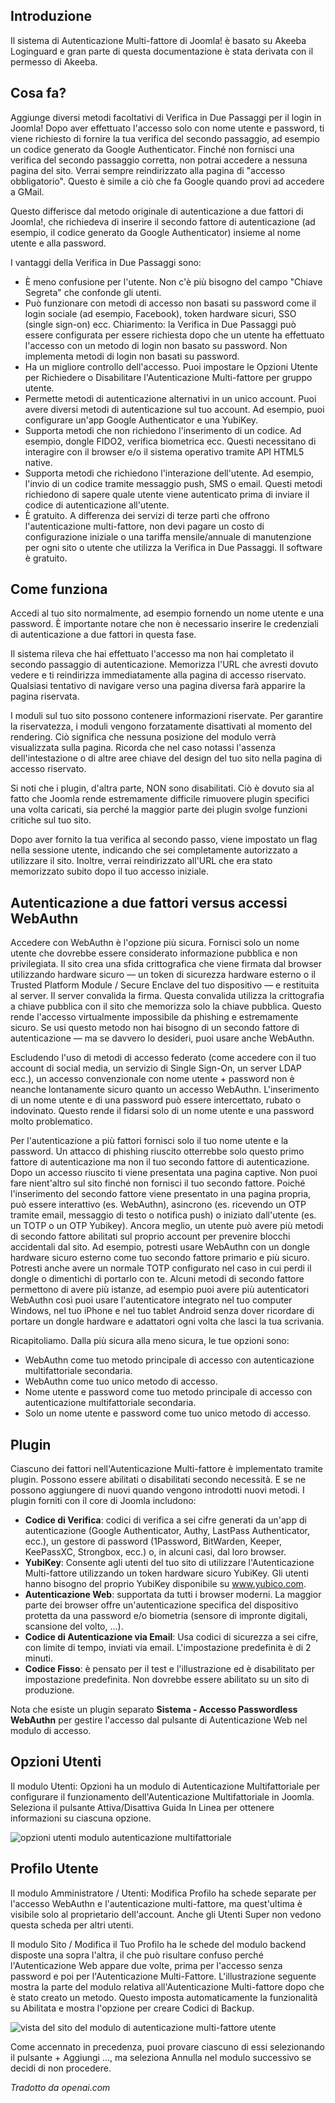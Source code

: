 <!-- Filename: J4.x:Multi-factor_Authentication / Display title: Autenticazione a più fattori  -->

## Introduzione

Il sistema di Autenticazione Multi-fattore di Joomla! è basato su Akeeba Loginguard e gran parte di questa documentazione è stata derivata con il permesso di Akeeba.

## Cosa fa?

Aggiunge diversi metodi facoltativi di Verifica in Due Passaggi per il login in Joomla! Dopo aver effettuato l'accesso solo con nome utente e password, ti viene richiesto di fornire la tua verifica del secondo passaggio, ad esempio un codice generato da Google Authenticator. Finché non fornisci una verifica del secondo passaggio corretta, non potrai accedere a nessuna pagina del sito. Verrai sempre reindirizzato alla pagina di "accesso obbligatorio". Questo è simile a ciò che fa Google quando provi ad accedere a GMail.

Questo differisce dal metodo originale di autenticazione a due fattori di Joomla!, che richiedeva di inserire il secondo fattore di autenticazione (ad esempio, il codice generato da Google Authenticator) insieme al nome utente e alla password.

I vantaggi della Verifica in Due Passaggi sono:

- È meno confusione per l'utente. Non c'è più bisogno del campo "Chiave Segreta" che confonde gli utenti.
- Può funzionare con metodi di accesso non basati su password come il login sociale (ad esempio, Facebook), token hardware sicuri, SSO (single sign-on) ecc. 
  Chiarimento: la Verifica in Due Passaggi può essere configurata per essere richiesta dopo che un utente ha effettuato l'accesso con un metodo di login non basato su password. Non implementa metodi di login non basati su password.
- Ha un migliore controllo dell'accesso. Puoi impostare le Opzioni Utente per Richiedere o Disabilitare l'Autenticazione Multi-fattore per gruppo utente.
- Permette metodi di autenticazione alternativi in un unico account. Puoi avere diversi metodi di autenticazione sul tuo account. Ad esempio, puoi configurare un'app Google Authenticator e una YubiKey.
- Supporta metodi che non richiedono l'inserimento di un codice. Ad esempio, dongle FIDO2, verifica biometrica ecc. Questi necessitano di interagire con il browser e/o il sistema operativo tramite API HTML5 native.
- Supporta metodi che richiedono l'interazione dell'utente. Ad esempio, l'invio di un codice tramite messaggio push, SMS o email. Questi metodi richiedono di sapere quale utente viene autenticato prima di inviare il codice di autenticazione all'utente.
- È gratuito. A differenza dei servizi di terze parti che offrono l'autenticazione multi-fattore, non devi pagare un costo di configurazione iniziale o una tariffa mensile/annuale di manutenzione per ogni sito o utente che utilizza la Verifica in Due Passaggi. Il software è gratuito.

## Come funziona

Accedi al tuo sito normalmente, ad esempio fornendo un nome utente e una password. È importante notare che non è necessario inserire le credenziali di autenticazione a due fattori in questa fase.

Il sistema rileva che hai effettuato l'accesso ma non hai completato il secondo passaggio di autenticazione. Memorizza l'URL che avresti dovuto vedere e ti reindirizza immediatamente alla pagina di accesso riservato. Qualsiasi tentativo di navigare verso una pagina diversa farà apparire la pagina riservata.

I moduli sul tuo sito possono contenere informazioni riservate. Per garantire la riservatezza, i moduli vengono forzatamente disattivati al momento del rendering. Ciò significa che nessuna posizione del modulo verrà visualizzata sulla pagina. Ricorda che nel caso notassi l'assenza dell'intestazione o di altre aree chiave del design del tuo sito nella pagina di accesso riservato.

Si noti che i plugin, d'altra parte, NON sono disabilitati. Ciò è dovuto sia al fatto che Joomla rende estremamente difficile rimuovere plugin specifici una volta caricati, sia perché la maggior parte dei plugin svolge funzioni critiche sul tuo sito.

Dopo aver fornito la tua verifica al secondo passo, viene impostato un flag nella sessione utente, indicando che sei completamente autorizzato a utilizzare il sito. Inoltre, verrai reindirizzato all'URL che era stato memorizzato subito dopo il tuo accesso iniziale.

## Autenticazione a due fattori versus accessi WebAuthn

Accedere con WebAuthn è l'opzione più sicura. Fornisci solo un nome utente che dovrebbe essere considerato informazione pubblica e non privilegiata. Il sito crea una sfida crittografica che viene firmata dal browser utilizzando hardware sicuro — un token di sicurezza hardware esterno o il Trusted Platform Module / Secure Enclave del tuo dispositivo — e restituita al server. Il server convalida la firma. Questa convalida utilizza la crittografia a chiave pubblica con il sito che memorizza solo la chiave pubblica. Questo rende l'accesso virtualmente impossibile da phishing e estremamente sicuro. Se usi questo metodo non hai bisogno di un secondo fattore di autenticazione — ma se davvero lo desideri, puoi usare anche WebAuthn.

Escludendo l'uso di metodi di accesso federato (come accedere con il tuo account di social media, un servizio di Single Sign-On, un server LDAP ecc.), un accesso convenzionale con nome utente + password non è neanche lontanamente sicuro quanto un accesso WebAuthn. L'inserimento di un nome utente e di una password può essere intercettato, rubato o indovinato. Questo rende il fidarsi solo di un nome utente e una password molto problematico.

Per l'autenticazione a più fattori fornisci solo il tuo nome utente e la password. Un attacco di phishing riuscito otterrebbe solo questo primo fattore di autenticazione ma non il tuo secondo fattore di autenticazione. Dopo un accesso riuscito ti viene presentata una pagina captive. Non puoi fare nient'altro sul sito finché non fornisci il tuo secondo fattore. Poiché l'inserimento del secondo fattore viene presentato in una pagina propria, può essere interattivo (es. WebAuthn), asincrono (es. ricevendo un OTP tramite email, messaggio di testo o notifica push) o iniziato dall'utente (es. un TOTP o un OTP Yubikey). Ancora meglio, un utente può avere più metodi di secondo fattore abilitati sul proprio account per prevenire blocchi accidentali dal sito. Ad esempio, potresti usare WebAuthn con un dongle hardware sicuro esterno come tuo secondo fattore primario e più sicuro. Potresti anche avere un normale TOTP configurato nel caso in cui perdi il dongle o dimentichi di portarlo con te. Alcuni metodi di secondo fattore permettono di avere più istanze, ad esempio puoi avere più autenticatori WebAuthn così puoi usare l'autenticatore integrato nel tuo computer Windows, nel tuo iPhone e nel tuo tablet Android senza dover ricordare di portare un dongle hardware e adattatori ogni volta che lasci la tua scrivania.

Ricapitoliamo. Dalla più sicura alla meno sicura, le tue opzioni sono:

- WebAuthn come tuo metodo principale di accesso con autenticazione multifattoriale secondaria.
- WebAuthn come tuo unico metodo di accesso.
- Nome utente e password come tuo metodo principale di accesso con autenticazione multifattoriale secondaria.
- Solo un nome utente e password come tuo unico metodo di accesso.

## Plugin

Ciascuno dei fattori nell'Autenticazione Multi-fattore è implementato tramite plugin. Possono essere abilitati o disabilitati secondo necessità. E se ne possono aggiungere di nuovi quando vengono introdotti nuovi metodi. I plugin forniti con il core di Joomla includono:

- **Codice di Verifica**: codici di verifica a sei cifre generati da un'app di autenticazione (Google Authenticator, Authy, LastPass Authenticator, ecc.), un gestore di password (1Password, BitWarden, Keeper, KeePassXC, Strongbox, ecc.) o, in alcuni casi, dal loro browser.
- **YubiKey**: Consente agli utenti del tuo sito di utilizzare l'Autenticazione Multi-fattore utilizzando un token hardware sicuro YubiKey. Gli utenti hanno bisogno del proprio YubiKey disponibile su www.yubico.com.
- **Autenticazione Web**: supportata da tutti i browser moderni. La maggior parte dei browser offre un'autenticazione specifica del dispositivo protetta da una password e/o biometria (sensore di impronte digitali, scansione del volto, ...).
- **Codice di Autenticazione via Email**: Usa codici di sicurezza a sei cifre, con limite di tempo, inviati via email. L'impostazione predefinita è di 2 minuti.
- **Codice Fisso**: è pensato per il test e l'illustrazione ed è disabilitato per impostazione predefinita. Non dovrebbe essere abilitato su un sito di produzione.

Nota che esiste un plugin separato **Sistema - Accesso Passwordless WebAuthn** per gestire l'accesso dal pulsante di Autenticazione Web nel modulo di accesso.

## Opzioni Utenti

Il modulo Utenti: Opzioni ha un modulo di Autenticazione Multifattoriale per configurare il funzionamento dell'Autenticazione Multifattoriale in Joomla. Seleziona il pulsante Attiva/Disattiva Guida In Linea per ottenere informazioni su ciascuna opzione.

![opzioni utenti modulo autenticazione multifattoriale](../../../en/images/users/users-configuration-mfa.png)

## Profilo Utente

Il modulo Amministratore / Utenti: Modifica Profilo ha schede separate per
l'accesso WebAuthn e l'autenticazione multi-fattore, ma quest'ultima è visibile solo
al proprietario dell'account. Anche gli Utenti Super non vedono questa scheda per
altri utenti.

Il modulo Sito / Modifica il Tuo Profilo ha le schede del modulo backend disposte una
sopra l'altra, il che può risultare confuso perché l'Autenticazione Web
appare due volte, prima per l'accesso senza password e poi per l'Autenticazione Multi-Fattore. L'illustrazione seguente mostra la parte del modulo relativa all'Autenticazione Multi-fattore dopo che è stato creato un metodo. Questo imposta automaticamente la funzionalità su Abilitata e mostra l'opzione per creare
Codici di Backup.

![vista del sito del modulo di autenticazione multi-fattore utente](../../../en/images/users/multi-factor-authentication-site-profile.jpg)

Come accennato in precedenza, puoi provare ciascuno di essi selezionando il pulsante + Aggiungi ..., ma seleziona Annulla nel modulo successivo se decidi di non
procedere.

*Tradotto da openai.com*

